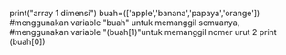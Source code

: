 print("array 1 dimensi")
buah=(['apple','banana','papaya','orange'])
#menggunakan variable "buah" untuk memanggil semuanya,
#menggunakan variable "(buah[1)"untuk memanggil nomer urut 2
print (buah[0])
